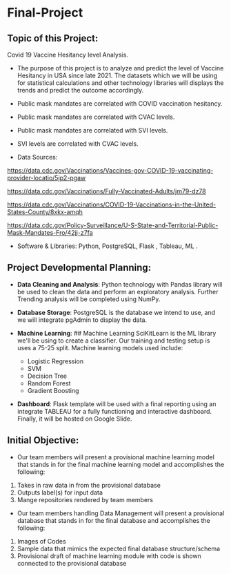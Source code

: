 # Final-Project

## Topic of this Project:
Covid 19 Vaccine Hesitancy level Analysis. 

- The purpose of this project is to analyze and predict the level of Vaccine Hesitancy in USA  since late 2021. The datasets which we will be using for statistical calculations and other technology libraries will displays the trends and predict the outcome accordingly. 

- Public mask mandates are correlated with COVID vaccination hesitancy.

- Public mask mandates are correlated with CVAC levels.

- Public mask mandates are correlated with SVI levels.

- SVI levels are correlated with CVAC levels.

- Data Sources:

https://data.cdc.gov/Vaccinations/Vaccines-gov-COVID-19-vaccinating-provider-locatio/5jp2-pgaw

https://data.cdc.gov/Vaccinations/Fully-Vaccinated-Adults/jm79-dz78

https://data.cdc.gov/Vaccinations/COVID-19-Vaccinations-in-the-United-States-County/8xkx-amqh

https://data.cdc.gov/Policy-Surveillance/U-S-State-and-Territorial-Public-Mask-Mandates-Fro/42jj-z7fa

- Software & Libraries: Python, PostgreSQL, Flask , Tableau, ML .

## Project Developmental Planning:

- **Data Cleaning and Analysis**: Python technology with Pandas library will be used to clean the data and perform an exploratory analysis. Further Trending analysis will be completed using NumPy.

- **Database Storage**: PostgreSQL is the database we intend to use, and we will integrate pgAdmin to display the data.

- **Machine Learning**: ## Machine Learning
SciKitLearn is the ML library we'll be using to create a classifier. Our training and testing setup is uses a 75-25 split.  Machine learning models used include:
     - Logistic Regression
     - SVM
     - Decision Tree
     - Random Forest
     - Gradient Boosting

- **Dashboard**:  Flask template will be used with a final reporting using an  integrate TABLEAU for a fully functioning and interactive dashboard. Finally, it will be hosted on Google Slide.

## Initial Objective:

- Our team members will present a provisional machine learning model that stands in for the final machine learning model and accomplishes the following:
1. Takes in raw data in from the provisional database
2. Outputs label(s) for input data
3. Mange repositories rendered by  team members 

- Our team members handling Data Management will present a provisional database that stands in for the final database and accomplishes the following:
1. Images of Codes 
2. Sample data that mimics the expected final database structure/schema
3. Provisional draft of machine learning module with code is shown connected to the provisional database 
